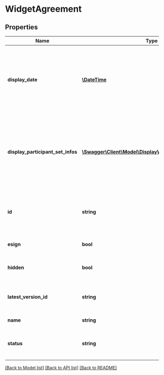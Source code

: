# WidgetAgreement

## Properties
Name | Type | Description | Notes
------------ | ------------- | ------------- | -------------
**display_date** | [**\DateTime**](\DateTime.md) | The display date for the agreement. Format would be yyyy-MM-dd&#39;T&#39;HH:mm:ssZ. For example, e.g 2016-02-25T18:46:19Z represents UTC time | [optional] 
**display_participant_set_infos** | [**\Swagger\Client\Model\DisplayWidgetParticipantSetInfo[]**](DisplayWidgetParticipantSetInfo.md) | The most relevant current user set for the agreement. It is typically the next signer if the agreement is from the current user, or the sender if received from another user | [optional] 
**id** | **string** | The unique identifier of the agreement.If provided in POST, it will simply be ignored | [optional] 
**esign** | **bool** | True if this is an e-sign document | [optional] 
**hidden** | **bool** | True if agreement is hidden for the user | [optional] 
**latest_version_id** | **string** | A version ID which uniquely identifies the current version of the agreement | [optional] 
**name** | **string** | Name of the Agreement | [optional] 
**status** | **string** | The current status of the document from the perspective of the originator | [optional] 

[[Back to Model list]](../README.md#documentation-for-models) [[Back to API list]](../README.md#documentation-for-api-endpoints) [[Back to README]](../README.md)


